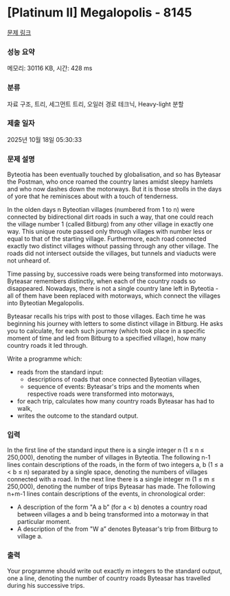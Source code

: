 # [Platinum II] Megalopolis - 8145 

[문제 링크](https://www.acmicpc.net/problem/8145) 

### 성능 요약

메모리: 30116 KB, 시간: 428 ms

### 분류

자료 구조, 트리, 세그먼트 트리, 오일러 경로 테크닉, Heavy-light 분할

### 제출 일자

2025년 10월 18일 05:30:33

### 문제 설명

<p>Byteotia has been eventually touched by globalisation, and so has Byteasar the Postman, who once roamed the country lanes amidst sleepy hamlets and who now dashes down the motorways. But it is those strolls in the days of yore that he reminisces about with a touch of tenderness.</p>

<p>In the olden days n Byteotian villages (numbered from 1 to n) were connected by bidirectional dirt roads in such a way, that one could reach the village number 1 (called Bitburg) from any other village in exactly one way. This unique route passed only through villages with number less or equal to that of the starting village. Furthermore, each road connected exactly two distinct villages without passing through any other village. The roads did not intersect outside the villages, but tunnels and viaducts were not unheard of.</p>

<p>Time passing by, successive roads were being transformed into motorways. Byteasar remembers distinctly, when each of the country roads so disappeared. Nowadays, there is not a single country lane left in Byteotia - all of them have been replaced with motorways, which connect the villages into Byteotian Megalopolis.</p>

<p>Byteasar recalls his trips with post to those villages. Each time he was beginning his journey with letters to some distinct village in Bitburg. He asks you to calculate, for each such journey (which took place in a specific moment of time and led from Bitburg to a specified village), how many country roads it led through.</p>

<p>
Write a programme which:</p>

<ul>
	<li>reads from the standard input:
	<ul>
		<li>descriptions of roads that once connected Byteotian villages,</li>
		<li>sequence of events: Byteasar's trips and the moments when respective roads were transformed into motorways,</li>
	</ul>
	</li>
	<li>for each trip, calculates how many country roads Byteasar has had to walk,</li>
	<li>writes the outcome to the standard output.</li>
</ul>

### 입력 

 <p>In the first line of the standard input there is a single integer n (1 ≤ n ≤ 250,000), denoting the number of villages in Byteotia. The following n-1 lines contain descriptions of the roads, in the form of two integers a, b (1 ≤ a < b ≤ n) separated by a single space, denoting the numbers of villages connected with a road. In the next line there is a single integer m (1 ≤ m ≤ 250,000), denoting the number of trips Byteasar has made. The following n+m-1 lines contain descriptions of the events, in chronological order:</p>

<ul>
	<li>A description of the form "A a b” (for a < b) denotes a country road between villages a and b being transformed into a motorway in that particular moment.</li>
	<li>A description of the from "W a” denotes Byteasar's trip from Bitburg to village a.</li>
</ul>

### 출력 

 <p>Your programme should write out exactly m integers to the standard output, one a line, denoting the number of country roads Byteasar has travelled during his successive trips.</p>

<p> </p>

